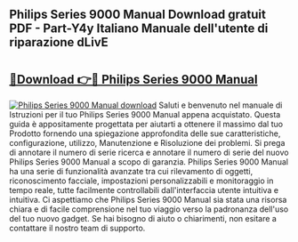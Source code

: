 ## Philips Series 9000 Manual Download gratuit PDF - Part-Y4y Italiano Manuale dell'utente di riparazione dLivE

# <h2><a href="http://dff3xn.blite.top/?on=Philips+Series+9000+Manual">🔗Download 👉🔴 Philips Series 9000 Manual</a></h2>

[![Philips Series 9000 Manual download](https://i.imgur.com/lujVjoI.png)](http://dff3xn.blite.top/?on=Philips+Series+9000+Manual)
Saluti e benvenuto nel manuale di Istruzioni per il tuo Philips Series 9000 Manual appena acquistato. Questa guida è appositamente progettata per aiutarti a ottenere il massimo dal tuo Prodotto fornendo una spiegazione approfondita delle sue caratteristiche, configurazione, utilizzo, Manutenzione e Risoluzione dei problemi. Si prega di annotare il numero di serie ricerca e annotare il numero di serie del nuovo Philips Series 9000 Manual a scopo di garanzia. Philips Series 9000 Manual ha una serie di funzionalità avanzate tra cui rilevamento di oggetti, riconoscimento facciale, impostazioni personalizzabili e monitoraggio in tempo reale, tutte facilmente controllabili dall'interfaccia utente intuitiva e intuitiva. Ci aspettiamo che Philips Series 9000 Manual sia stata una risorsa chiara e di facile comprensione nel tuo viaggio verso la padronanza dell'uso del tuo nuovo gadget. Se hai bisogno di aiuto o chiarimenti, non esitare a contattare il nostro team di supporto.
